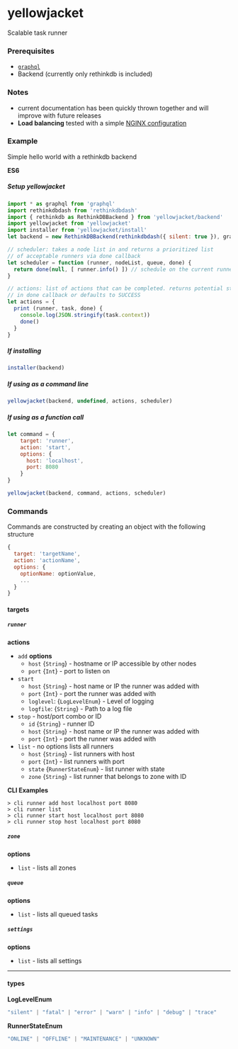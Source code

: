 # yellowjacket
Scalable task runner

### Prerequisites
* [`graphql`](https://www.npmjs.com/package/graphql)
* Backend (currently only rethinkdb is included)

### Notes
* current documentation has been quickly thrown together and will improve with future releases
* **Load balancing** tested with a simple [NGINX configuration](https://github.com/bhoriuchi/yellowjacket/blob/master/example/nginx.conf)

### Example

Simple hello world with a rethinkdb backend

**ES6**

##### Setup yellowjacket
```js
import * as graphql from 'graphql'
import rethinkdbdash from 'rethinkdbdash'
import { rethinkdb as RethinkDBBackend } from 'yellowjacket/backend'
import yellowjacket from 'yellowjacket'
import installer from 'yellowjacket/install'
let backend = new RethinkDBBackend(rethinkdbdash({ silent: true }), graphql)

// scheduler: takes a node list in and returns a prioritized list
// of acceptable runners via done callback
let scheduler = function (runner, nodeList, queue, done) {
  return done(null, [ runner.info() ]) // schedule on the current runner
}

// actions: list of actions that can be completed. returns potential status
// in done callback or defaults to SUCCESS
let actions = {
  print (runner, task, done) {
    console.log(JSON.stringify(task.context))
    done()
  }
}
```

##### If installing
```js
installer(backend)
```

##### If using as a command line
```js
yellowjacket(backend, undefined, actions, scheduler)
```

##### If using as a function call
```js
let command = {
    target: 'runner',
    action: 'start',
    options: {
      host: 'localhost',
      port: 8080
    }
}

yellowjacket(backend, command, actions, scheduler)
```

### Commands

Commands are constructed by creating an object with the following structure

```js
{
  target: 'targetName',
  action: 'actionName',
  options: {
    optionName: optionValue,
    ...
  }
}
```

#### targets

##### `runner`

**actions**

* `add`
  **options**
  * `host` {`String`} - hostname or IP accessible by other nodes
  * `port` {`Int`} - port to listen on
* `start`
  * `host` {`String`} - host name or IP the runner was added with
  * `port` {`Int`} - port the runner was added with
  * `loglevel`: {`LogLevelEnum`} - Level of logging
  * `logfile`: {`String`} - Path to a log file
* `stop` - host/port combo or ID
  * `id` {`String`} - runner ID
  * `host` {`String`} - host name or IP the runner was added with
  * `port` {`Int`} - port the runner was added with
* `list` - no options lists all runners
  * `host` {`String`} - list runners with host
  * `port` {`Int`} - list runners with port
  * `state` {`RunnerStateEnum`} - list runner with state
  * `zone` {`String`} - list runner that belongs to zone with ID

**CLI Examples**
```
> cli runner add host localhost port 8080
> cli runner list
> cli runner start host localhost port 8080
> cli runner stop host localhost port 8080
```


##### `zone`

**options**
  * `list` - lists all zones

##### `queue`

**options**
  * `list` - lists all queued tasks

##### `settings`

**options**
  * `list` - lists all settings

---

#### types

**LogLevelEnum**

```js
"silent" | "fatal" | "error" | "warn" | "info" | "debug" | "trace"
```

**RunnerStateEnum**
```js
"ONLINE" | "OFFLINE" | "MAINTENANCE" | "UNKNOWN"
```
